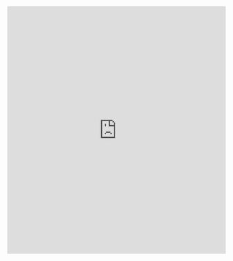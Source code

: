 <p><iframe allowfullscreen width="100%" height="569" class="google-slides-iframe" frameborder="0" scrolling="no" src="https://docs.google.com/presentation/d/e/2PACX-1vSb2k8riCnIzyWqvV6oWGWe96gFgDyRu3yf-eFVmW8jI72237uZvDZejabMr3VZE0LSAoqwQcc4Ts-R/embed?start=false&amp;loop=false&amp;delayms=3000"></iframe></p>